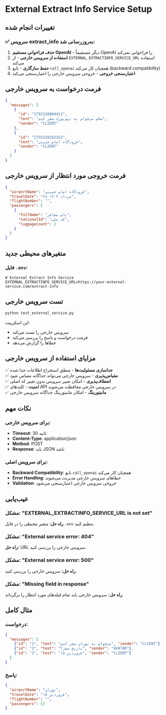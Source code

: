 # External Extract Info Service Setup

## تغییرات انجام شده

### ✅ **سرویس extract_info به‌روزرسانی شد:**

1. **حذف فراخوانی مستقیم OpenAI** - دیگر مستقیماً OpenAI را فراخوانی نمی‌کند
2. **استفاده از سرویس خارجی** - از `EXTERNAL_EXTRACTINFO_SERVICE_URL` استفاده می‌کند
3. **حفظ سازگاری** - تابع `call_openai` همچنان کار می‌کند (backward compatibility)
4. **اعتبارسنجی خروجی** - خروجی سرویس خارجی را اعتبارسنجی می‌کند

## فرمت درخواست به سرویس خارجی

```json
{
  "messages": [
    {
      "id": "1755320084411",
      "text": "سلام می‌خوام به نیویورک سفر کنم",
      "sender": "CLIENT"
    },
    {
      "id": "1755320102152", 
      "text": "فرودگاه امام خمینی",
      "sender": "CLIENT"
    }
  ]
}
```

## فرمت خروجی مورد انتظار از سرویس خارجی

```json
{
  "airportName": "فرودگاه امام خمینی",
  "travelDate": "۲۸ مرداد ۱۴۰۴",
  "flightNumber": "",
  "passengers": [
    {
      "fullName": "نام مسافر",
      "nationalId": "کد ملی",
      "luggageCount": 2
    }
  ]
}
```

## متغیرهای محیطی جدید

### فایل `.env`:
```env
# External Extract Info Service
EXTERNAL_EXTRACTINFO_SERVICE_URL=https://your-external-service.com/extract-info
```

## تست سرویس خارجی

```bash
python test_external_service.py
```

این اسکریپت:
- سرویس خارجی را تست می‌کند
- فرمت درخواست و پاسخ را بررسی می‌کند
- خطاها را گزارش می‌دهد

## مزایای استفاده از سرویس خارجی

✅ **جداسازی مسئولیت‌ها** - منطق استخراج اطلاعات جدا شده  
✅ **مقیاس‌پذیری** - سرویس خارجی می‌تواند جداگانه مقیاس شود  
✅ **انعطاف‌پذیری** - امکان تغییر سرویس بدون تغییر کد اصلی  
✅ **امنیت** - کلیدهای API در سرویس خارجی محافظت می‌شوند  
✅ **مانیتورینگ** - امکان مانیتورینگ جداگانه سرویس خارجی  

## نکات مهم

### برای سرویس خارجی:
- **Timeout**: 30 ثانیه
- **Content-Type**: application/json
- **Method**: POST
- **Response**: باید JSON باشد

### برای سرویس اصلی:
- **Backward Compatibility**: تابع `call_openai` همچنان کار می‌کند
- **Error Handling**: خطاهای سرویس خارجی مدیریت می‌شوند
- **Validation**: خروجی سرویس خارجی اعتبارسنجی می‌شود

## عیب‌یابی

### مشکل: "EXTERNAL_EXTRACTINFO_SERVICE_URL is not set"
**راه حل:** متغیر محیطی را در فایل `.env` تنظیم کنید.

### مشکل: "External service error: 404"
**راه حل:** URL سرویس خارجی را بررسی کنید.

### مشکل: "External service error: 500"
**راه حل:** سرویس خارجی را بررسی کنید.

### مشکل: "Missing field in response"
**راه حل:** سرویس خارجی باید تمام فیلدهای مورد انتظار را برگرداند.

## مثال کامل

### درخواست:
```json
{
  "messages": [
    {"id": "1", "text": "می‌خوام به تهران سفر کنم", "sender": "CLIENT"},
    {"id": "2", "text": "تاریخ سفر؟", "sender": "AVATAR"},
    {"id": "3", "text": "۱۵ فروردین", "sender": "CLIENT"}
  ]
}
```

### پاسخ:
```json
{
  "airportName": "تهران",
  "travelDate": "۱۵ فروردین",
  "flightNumber": "",
  "passengers": []
}
```
